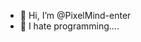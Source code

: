 - 👋 Hi, I’m @PixelMind-enter
- 👀 I hate programming....

<!---
PixelMind-enter/PixelMind-enter is a ✨ special ✨ repository because its `README.md` (this file) appears on your GitHub profile.
You can click the Preview link to take a look at your changes.
--->
